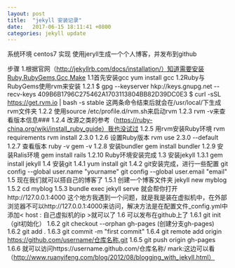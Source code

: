 ```yaml
---
layout: post
title:  "jekyll 安装记录"
date:   2017-06-15 18:11:41 +0800
categories: jekyll update
---
```

系统环境 centos7
实现     使用jeryll生成一个个人博客，并发布到github

步骤
1.根据官网（http://jekyllrb.com/docs/installation/）知道需要安装Ruby,RubyGems,Gcc,Make
 1.1首先安装gcc yum install gcc
  1.2Ruby与RubyGems使用rvm来安装
    1.2.1 $ gpg --keyserver hkp://keys.gnupg.net --recv-keys 409B6B1796C275462A1703113804BB82D39DC0E3
          $ curl -sSL https://get.rvm.io | bash -s stable
   这两条命令结束后就会在/usr/local/下生成rvm文件夹
   1.2.2 使用source /etc/profile.d/rvm.sh来启动rvm
   1.2.3 rvm -v来查看版本信息###
  1.2.4 改源之类的参考（https://ruby-china.org/wiki/install_ruby_guide）我也没试过
   1.2.5 用rvm安装Ruby环境
         rvm requirements
         rvm install 2.3.0
   1.2.6 设置Ruby版本 
         rvm use 2.3.0 --default
   1.2.7 查看版本
         ruby -v   gem -v
   1.2.8 安装bundler
         gem install bundler
   1.2.9 安装Ralis环境
         gem install rails
   1.2.10 Ruby环境安装完成
  1.3 安装jekyll
    1.3.1 gem install jekyll
  1.4 安装git
    1.4.1 yum install git
    1.4.2 git安装完成，进行一些配置
          git config --global user.name "yourname"
          git config --global user.email "email"
  1.5 现在我们就可以搭自己的博客了
    1.5.1 创建一个博客文件夹
          jekyll new myblog
    1.5.2 cd myblog
    1.5.3 bundle exec jekyll serve
          就会帮你打开http://127.0.0.1:4000
          这个地方我遇到一个问题，就是我是装在虚拟机中，在外部浏览器不可以http://127.0.0.1:4000来访问，解决方法是在配置文件_config.yml中添加< host : 自己虚拟机的ip >就可以了
  1.6 可以发布在github上了
    1.6.1 git init （git初始化）
    1.6.2 git checkout --orphan gh-pages (创建分支gh-pages)
    1.6.2 git add .
    1.6.3 git commit -m "first commit"
   1.6.4 git remote add origin https://github.com/username/仓库名称.git
    1.6.5 git push origin gh-pages
    1.6.6 就可以访问https://username.github.com/仓库名称/
    mark:这边可以看（http://www.ruanyifeng.com/blog/2012/08/blogging_with_jekyll.html）   
